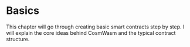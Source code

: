 # Basics

This chapter will go through creating basic smart contracts step by step.
I will explain the core ideas behind CosmWasm and the typical contract structure.
